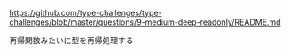 https://github.com/type-challenges/type-challenges/blob/master/questions/9-medium-deep-readonly/README.md

再帰関数みたいに型を再帰処理する
